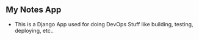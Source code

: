 ## My Notes App

* This is a Django App used for doing DevOps Stuff like building, testing, deploying, etc..

